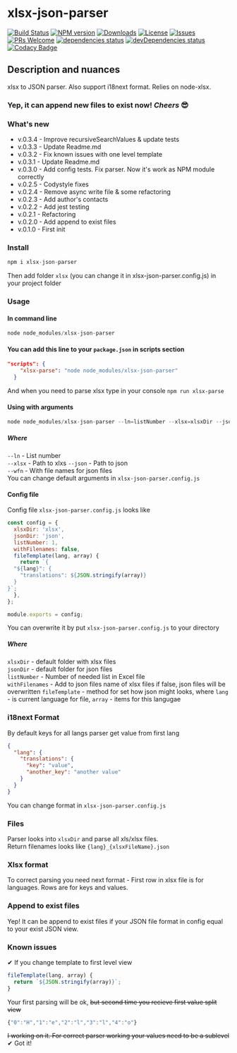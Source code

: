 # xlsx-json-parser
[![Build Status](https://travis-ci.org/irodger/xlsx-json-parser.svg?branch=master)](https://travis-ci.org/irodger/xlsx-json-parser)
[![NPM version](https://badge.fury.io/js/xlsx-json-parser.svg)](http://badge.fury.io/js/xlsx-json-parser)
[![Downloads](https://img.shields.io/npm/dm/xlsx-json-parser.svg)](http://npm-stat.com/charts.html?package=xlsx-json-parser)
[![License](https://img.shields.io/github/license/irodger/xlsx-json-parser.svg?style=flat-square)](https://github.com/irodger/xlsx-json-parser/blob/master/LICENSE)
[![Issues](https://img.shields.io/github/issues/irodger/xlsx-json-parser.svg?style=flat-square)](https://github.com/irodger/xlsx-json-parser/issues)
[![PRs Welcome](https://img.shields.io/badge/PRs-welcome-brightgreen.svg?style=flat-square)](https://github.com/irodger/xlsx-json-parser/pulls)
[![dependencies status](https://img.shields.io/david/irodger/xlsx-json-parser.svg?style=flat)](https://david-dm.org/irodger/xlsx-json-parser)
[![devDependencies status](https://img.shields.io/david/dev/irodger/xlsx-json-parser.svg?style=flat)](https://david-dm.org/irodger/xlsx-json-parser#info=devDependencies)
[![Codacy Badge](https://api.codacy.com/project/badge/Grade/3ff1ed296833401497b52b15e4ceb9d9)](https://www.codacy.com/app/irodger/xlsx-json-parser)

## Description and nuances
xlsx to JSON parser. Also support i18next format. Relies on node-xlsx.   
### Yep, it can append new files to exist now! *Cheers* 😎

### What's new
* v.0.3.4 - Improve recursiveSearchValues & update tests
* v.0.3.3 - Update Readme.md
* v.0.3.2 - Fix known issues with one level template
* v.0.3.1 - Update Readme.md
* v.0.3.0 - Add config tests. Fix parser. Now it's work as NPM module correctly
* v.0.2.5 - Codystyle fixes
* v.0.2.4 - Remove async write file & some refactoring
* v.0.2.3 - Add author's contacts
* v.0.2.2 - Add jest testing
* v.0.2.1 - Refactoring
* v.0.2.0 - Add append to exist files
* v.0.1.0 - First init

### Install
```javascript
npm i xlsx-json-parser
```
Then add folder `xlsx` (you can change it in xlsx-json-parser.config.js) in your project folder

### Usage
#### In command line
```javascript
node node_modules/xlsx-json-parser
```

#### You can add this line to your `package.json` in scripts section
```json
"scripts": {
    "xlsx-parse": "node node_modules/xlsx-json-parser"
  }
```
And when you need to parse xlsx type in your console `npm run xlsx-parse`

#### Using with arguments
```javascript static
node node_modules/xlsx-json-parser --ln=listNumber --xlsx=xlsxDir --json=jsonDir --wfn
```
##### Where
`--ln` - List number  
`--xlsx` - Path to xlxs
`--json` - Path to json  
`--wfn` - With file names for json files   
You can change default arguments in `xlsx-json-parser.config.js`

#### Config file
Config file `xlsx-json-parser.config.js` looks like
```javascript
const config = {
  xlsxDir: 'xlsx',
  jsonDir: 'json',
  listNumber: 1,
  withFilenames: false,
  fileTemplate(lang, array) {
    return `{
  "${lang}": {
    "translations": ${JSON.stringify(array)}
  }
}`;
  },
};

module.exports = config;
```
You can overwrite it by put `xlsx-json-parser.config.js` to your directory

##### Where
`xlsxDir` - default folder with xlsx files  
`jsonDir` - default folder for json files  
`listNumber` - Number of needed list in Excel file  
`withFilenames` - Add to json files name of xlsx files if false, json files will be overwritten
`fileTemplate` - method for set how json might looks, where `lang` - is current language for file, `array` - items for this langugae   

### i18next Format
By default keys for all langs parser get value from first lang
```json
{
  "lang": {
    "translations": {
      "key": "value",
      "another_key": "another value"
    }
  }
}
```
You can change format in `xlsx-json-parser.config.js`

### Files
Parser looks into `xlsxDir` and parse all xls/xlsx files.  
Return filenames looks like `{lang}_{xlsxFileName}.json`

### Xlsx format
To correct parsing you need next format - First row in xlsx file is for languages. Rows are for keys and values.

### Append to exist files
Yep! It can be append to exist files if your JSON file format in config equal to your exist JSON view.

### Known issues
✔ If you change template to first level view
```javascript
fileTemplate(lang, array) {
  return `${JSON.stringify(array)}`;
}
```
Your first parsing will be ok, <strike>but second time you recieve first value split view</strike>
```javascript
{"0":"H","1":"e","2":"l","3":"l","4":"o"}
```
<strike>I working on it. For correct parser working your values need to be a sublevel</strike>
✔ Got it!
